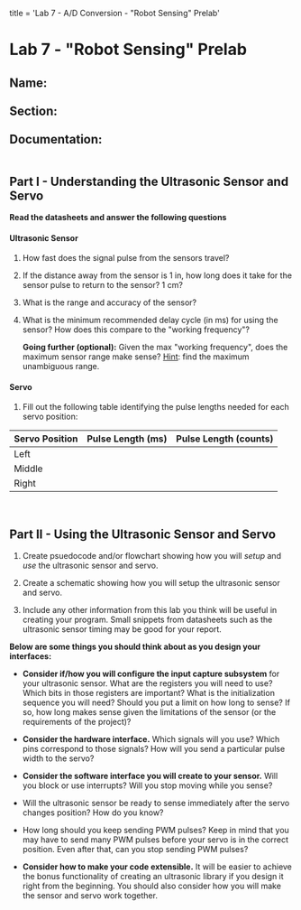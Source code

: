 title = 'Lab 7 - A/D Conversion - "Robot Sensing" Prelab'

# Lab 7 - "Robot Sensing" Prelab

**Name:**
<br>
<br>
**Section:**
<br>
<br>
**Documentation:**
<br>
<br>
<br>
Part I - Understanding the Ultrasonic Sensor and Servo
------------------------------------------------------

**Read the datasheets and answer the following questions**


#### Ultrasonic Sensor 
1.  How fast does the signal pulse from the sensors travel?

2.  If the distance away from the sensor is 1 in, how long does it take for the
    sensor pulse to return to the sensor?  1 cm?

3.  What is the range and accuracy of the sensor?

4.  What is the minimum recommended delay cycle (in ms) for using the sensor?  How does this compare to the "working frequency"?

    **Going further (optional):**
    Given the max "working frequency", does the maximum sensor range
    make sense?  <u>Hint</u>:  find the maximum unambiguous range.


#### Servo
1.  Fill out the following table identifying the pulse lengths needed for each servo position:

| Servo Position | Pulse Length (ms) | Pulse Length (counts) |
|----------------|:-----------------:|:---------------------:|
| Left           |                   |                       |
| Middle         |                   |                       |
| Right          |                   |                       |
    
<br>

Part II - Using the Ultrasonic Sensor and Servo
-----------------------------------------------

1. Create psuedocode and/or flowchart showing how you will *setup* and *use* the ultrasonic sensor and servo.

2. Create a schematic showing how you will setup the ultrasonic sensor and servo.

3. Include any other information from this lab you think will be useful in creating your program.  Small snippets from datasheets such as the ultrasonic sensor timing may be good for your report.

**Below are some things you should think about as you design your interfaces:**

 - **Consider if/how you will configure the input capture subsystem** for your ultrasonic sensor.  What are the registers you will need to use?  Which bits in those registers are important?  What is the initialization sequence you will need?  Should you put a limit on how long to sense?  If so, how long makes sense given the limitations of the sensor (or the requirements of the project)?

 - **Consider the hardware interface.**  Which signals will you use?  Which pins correspond to those signals?  How will you send a particular pulse width to the servo?

 - **Consider the software interface you will create to your sensor.**  Will you block or use interrupts?  Will you stop moving while you sense?

 - Will the ultrasonic sensor be ready to sense immediately after the servo changes position?  How do you know? 

 - How long should you keep sending PWM pulses?  Keep in mind that you may have to send many PWM pulses before your servo is in the correct position.  Even after that, can you stop sending PWM pulses?
 
 - **Consider how to make your code extensible.**  It will be easier to achieve the bonus functionality of creating an ultrasonic library if you design it right from the beginning.  You should also consider how you will make the sensor and servo work together.

